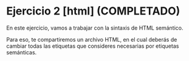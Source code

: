 <h1>Ejercicio 2 [html] (COMPLETADO)</h1>
<p>
    En este ejercicio, vamos a trabajar con la sintaxis de HTML semántico.
</p>
  
<p>
    Para eso, te compartiremos un archivo HTML, en el cual deberás de cambiar todas las etiquetas que consideres necesarias por etiquetas semánticas.
</p>